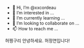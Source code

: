 - 👋 Hi, I’m @xxcordeau
- 👀 I’m interested in ...
- 🌱 I’m currently learning ...
- 💞️ I’m looking to collaborate on ...
- 📫 How to reach me ...



<!---
xxcordeau/xxcordeau is a ✨ special ✨ repository because its `README.md` (this file) appears on your GitHub profile.
You can click the Preview link to take a look at your changes.
--->
허쩡구리
안녕하세요.
허정연입니다!
